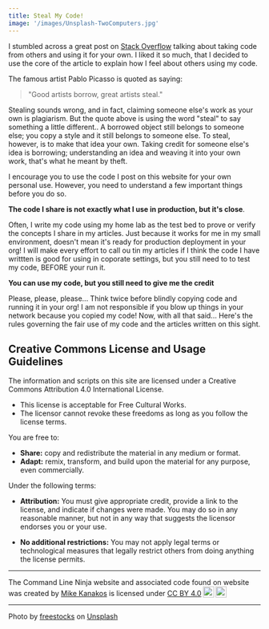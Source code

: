 ```yaml
---
title: Steal My Code!
image: '/images/Unsplash-TwoComputers.jpg'
---
```



I stumbled across a great post on [Stack Overflow](https://stackoverflow.blog/2020/05/20/good-coders-borrow-great-coders-steal/) talking about taking code from others and using it for your own. I liked it so much, that I decided to use the core of the article to explain how I feel about others using my code.

The famous artist Pablo Picasso is quoted as saying:

> "Good artists borrow, great artists steal."

Stealing sounds wrong, and in fact, claiming someone else's work as your own is plagiarism. But the quote above is using the word "steal" to say something a little different.. A borrowed object still belongs to someone else; you copy a style and it still belongs to someone else. To steal, however, is to make that idea your own. Taking credit for someone else's idea is borrowing; understanding an idea and weaving it into your own work, that's what he meant by theft.

I encourage you to use the code I post on this website for your own personal use. However, you need to understand a few important things before you do so.

**The code I share is not exactly what I use in production, but it's close**.

Often, I write my code using my home lab as the test bed to prove or verify the concepts I share in my articles. Just because it works for me in my small environment, doesn't mean it's ready for production deployment in your org! I will make every effort to call ou tin my articles if I think the code I have writtten is good for using in coporate settings, but you still need to to test my code, BEFORE your run it.

**You can use my code, but you still need to give me the credit**

Please, please, please... Think twice before blindly copying code and running it in your org! I am not responsible if you blow up things in your network because you copied my code! Now, with all that said... Here's the rules governing the fair use of my code and the articles written on this sight.

## Creative Commons License and Usage Guidelines

The information and scripts on this site are licensed under a Creative Commons Attribution 4.0 International License.

- This license is acceptable for Free Cultural Works.
- The licensor cannot revoke these freedoms as long as you follow the license terms.

You are free to:

- **Share:** copy and redistribute the material in any medium or format.
- **Adapt:** remix, transform, and build upon the material for any purpose, even commercially.

Under the following terms:

- **Attribution:** You must give appropriate credit, provide a link to the license, and indicate if changes were made. You may do so in any reasonable manner, but not in any way that suggests the licensor endorses you or your use.

- **No additional restrictions:** You may not apply legal terms or technological measures that legally restrict others from doing anything the license permits.

<hr>

 <p xmlns:cc="http://creativecommons.org/ns#" xmlns:dct="http://purl.org/dc/terms/"><span property="dct:title">The Command Line Ninja website and associated code found on website</span> was created by <a rel="cc:attributionURL dct:creator" property="cc:attributionName" href="https://www.commandline.ninja/">Mike Kanakos</a> is licensed under <a href="http://creativecommons.org/licenses/by/4.0/?ref=chooser-v1" target="_blank" rel="license noopener noreferrer" style="display:inline-block;">CC BY 4.0<img style="height:22px!important;margin-left:3px;vertical-align:text-bottom;" src="https://mirrors.creativecommons.org/presskit/icons/cc.svg?ref=chooser-v1"><img style="height:22px!important;margin-left:3px;vertical-align:text-bottom;" src="https://mirrors.creativecommons.org/presskit/icons/by.svg?ref=chooser-v1"></a></p>

<hr>


Photo by <a href="https://unsplash.com/@freestocks?utm_content=creditCopyText&utm_medium=referral&utm_source=unsplash">freestocks</a> on <a href="https://unsplash.com/photos/person-using-black-laptop-computer-I_pOqP6kCOI?utm_content=creditCopyText&utm_medium=referral&utm_source=unsplash">Unsplash</a>
